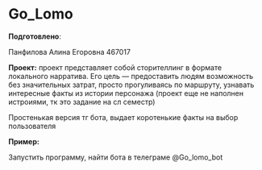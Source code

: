 # Go_Lomo
__Подготовлено__:

Панфилова Алина Егоровна 467017

__Проект:__ проект представляет собой сторителлинг в формате локального нарратива. Его цель — предоставить людям возможность без значительных затрат, просто прогуливаясь по маршруту, узнавать интересные факты из истории персонажа (проект еще не наполнен истроиями, тк это задание на сл семестр)

Простенькая версия тг бота, выдает коротенькие факты на выбор пользователя

__Пример:__

Запустить программу, найти бота в телеграме @Go_lomo_bot
